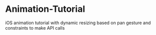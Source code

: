 # Animation-Tutorial
iOS animation tutorial with dynamic resizing based on pan gesture and constraints to make API calls
